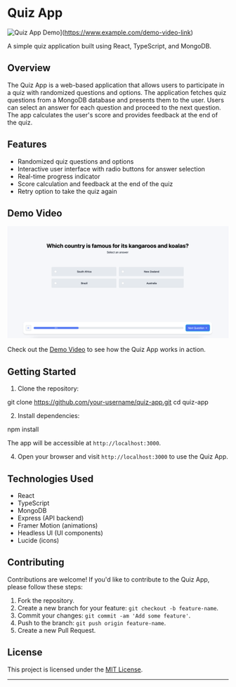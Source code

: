 # Quiz App

![Quiz App Demo](https://www.example.com/demo-video-thumbnail.png)](https://www.example.com/demo-video-link)

A simple quiz application built using React, TypeScript, and MongoDB.

## Overview

The Quiz App is a web-based application that allows users to participate in a quiz with randomized questions and options. The application fetches quiz questions from a MongoDB database and presents them to the user. Users can select an answer for each question and proceed to the next question. The app calculates the user's score and provides feedback at the end of the quiz.

## Features

- Randomized quiz questions and options
- Interactive user interface with radio buttons for answer selection
- Real-time progress indicator
- Score calculation and feedback at the end of the quiz
- Retry option to take the quiz again

## Demo Video

[![Quiz App Demo](/public/screenshot1.png)](/public/vid1.mov)

Check out the [Demo Video](https://www.example.com/vid) to see how the Quiz App works in action.

## Getting Started

1. Clone the repository:

git clone https://github.com/your-username/quiz-app.git
cd quiz-app

2. Install dependencies:

npm install

The app will be accessible at `http://localhost:3000`.

4. Open your browser and visit `http://localhost:3000` to use the Quiz App.

## Technologies Used

- React
- TypeScript
- MongoDB
- Express (API backend)
- Framer Motion (animations)
- Headless UI (UI components)
- Lucide (icons)

## Contributing

Contributions are welcome! If you'd like to contribute to the Quiz App, please follow these steps:

1. Fork the repository.
2. Create a new branch for your feature: `git checkout -b feature-name`.
3. Commit your changes: `git commit -am 'Add some feature'`.
4. Push to the branch: `git push origin feature-name`.
5. Create a new Pull Request.

## License

This project is licensed under the [MIT License](LICENSE).

---
